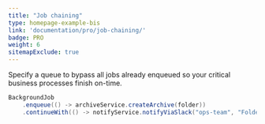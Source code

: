 ```yaml
---
title: "Job chaining"
type: homepage-example-bis
link: 'documentation/pro/job-chaining/'
badge: PRO
weight: 6
sitemapExclude: true
---
```

Specify a queue to bypass all jobs already enqueued so your critical business processes finish on-time.

```java
BackgroundJob
    .enqueue(() -> archiveService.createArchive(folder))
    .continueWith(() -> notifyService.notifyViaSlack("ops-team", "Folder archived: " + folder))
```